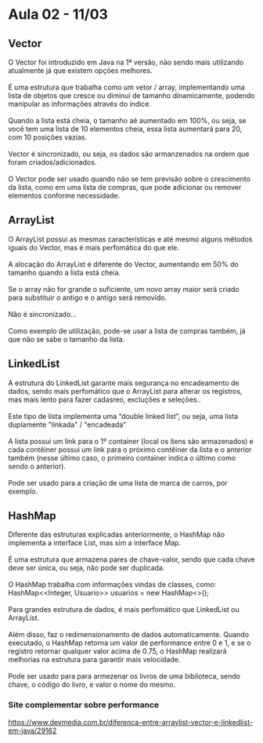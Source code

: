 # Aula 02 - 11/03

## Vector
O Vector foi introduzido em Java na 1ª versão, não sendo mais utilizando atualmente já que existem opções melhores. <br/><br/>
É uma estrutura que trabalha como um vetor / array, implementando uma lista de objetos que cresce ou diminui de tamanho dinamicamente, podendo manipular as informações através do índice.  <br/><br/>
Quando a lista está cheia, o tamanho aé aumentado em 100%, ou seja, se você tem uma lista de 10 elementos cheia, essa lista aumentará para 20, com 10 posições vazias. <br/><br/>
Vector é sincronizado, ou seja, os dados são armanzenados na ordem que foram criados/adicionados. <br/><br/>
O Vector pode ser usado quando não se tem previsão sobre o crescimento da lista, como em uma lista de compras, que pode adicionar ou remover elementos conforme necessidade. 

## ArrayList
O ArrayList possui as mesmas características e até mesmo alguns métodos iguais do Vector, mas é mais perfomática do que ele. <br/><br/>
A alocação do ArrayList é diferente do Vector, aumentando em 50% do tamanho quando a lista está cheia. <br/><br/>
Se o array não for grande o suficiente, um novo array maior será criado para substituir o antigo e o antigo será removido. <br/><br/>
Não é sincronizado... <br/><br/>
Como exemplo de utilização, pode-se usar a lista de compras também, já que não se sabe o tamanho da lista. 

## LinkedList
A estrutura do LinkedList garante mais segurança no encadeamento de dados, sendo mais perfomático que o ArrayList para alterar os registros, mas mais lento para fazer cadasreo, excluções e seleções.. <br/><br/>
Este tipo de lista implementa uma “double linked list”, ou seja, uma lista duplamente "linkada" / "encadeada"<br/><br/>
A lista possui um link para o 1º container (local os itens são armazenados) e cada contêiner possui um link para o próximo contêiner da lista e o anterior também (nesse último caso, o primeiro container indica o último como sendo o anterior). <br/><br/>
Pode ser usado para a criação de uma lista de marca de carros, por exemplo.

## HashMap
Diferente das estruturas explicadas anteriormente, o HashMap não implementa a interface List, mas sim a interface Map. <br/><br/>
É uma estrutura que armazena pares de chave-valor, sendo que cada chave deve ser única, ou seja, não pode ser duplicada. <br/><br/>
O HashMap trabalha com informações vindas de classes, como: HashMap<<Integer, Usuario>> usuarios = new HashMap<>(); <br/><br/>
Para grandes estrutura de dados, é mais perfomático que LinkedList ou ArrayList. <br/><br/>
Além disso, faz o redimensionamento de dados automaticamente. Quando executado, o HashMap retorna um valor de performance entre 0 e 1, e se o registro retornar qualquer valor acima de 0.75, o HashMap realizará melhorias na estrutura para garantir mais velocidade. <br/><br/>
Pode ser usado para para armezenar os livros de uma biblioteca, sendo chave, o código do livro, e valor o nome do mesmo.

### Site complementar sobre performance
<https://www.devmedia.com.br/diferenca-entre-arraylist-vector-e-linkedlist-em-java/29162>